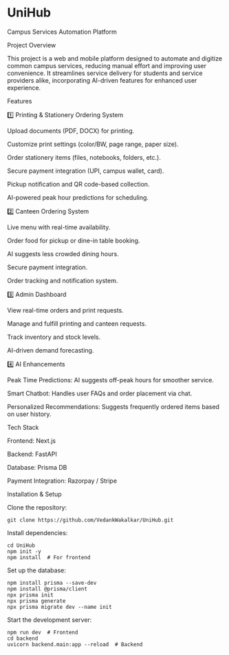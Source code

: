 # UniHub

Campus Services Automation Platform

Project Overview

This project is a web and mobile platform designed to automate and digitize common campus services, reducing manual effort and improving user convenience. It streamlines service delivery for students and service providers alike, incorporating AI-driven features for enhanced user experience.

Features

1️⃣ Printing & Stationery Ordering System

Upload documents (PDF, DOCX) for printing.

Customize print settings (color/BW, page range, paper size).

Order stationery items (files, notebooks, folders, etc.).

Secure payment integration (UPI, campus wallet, card).

Pickup notification and QR code-based collection.

AI-powered peak hour predictions for scheduling.

2️⃣ Canteen Ordering System

Live menu with real-time availability.

Order food for pickup or dine-in table booking.

AI suggests less crowded dining hours.

Secure payment integration.

Order tracking and notification system.

3️⃣ Admin Dashboard

View real-time orders and print requests.

Manage and fulfill printing and canteen requests.

Track inventory and stock levels.

AI-driven demand forecasting.

4️⃣ AI Enhancements

Peak Time Predictions: AI suggests off-peak hours for smoother service.

Smart Chatbot: Handles user FAQs and order placement via chat.

Personalized Recommendations: Suggests frequently ordered items based on user history.

Tech Stack

Frontend: Next.js

Backend: FastAPI

Database: Prisma DB

Payment Integration: Razorpay / Stripe

Installation & Setup

Clone the repository:

``git clone https://github.com/VedankWakalkar/UniHub.git``

Install dependencies:

```
cd UniHub
npm init -y
npm install  # For frontend
```

Set up the database:

```
npm install prisma --save-dev
npm install @prisma/client
npx prisma init
npx prisma generate
npx prisma migrate dev --name init
```

Start the development server:

```
npm run dev  # Frontend
cd backend
uvicorn backend.main:app --reload  # Backend
```
